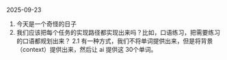 2025-09-23
1. 今天是一个奇怪的日子
2. 我们应该把每个任务的实现路径都实现出来吗？比如，口语练习，把需要练习的口语都规划出来？
2.1 有一种方式，我们不将单词提供出来，但是将背景（context）提供出来，然后让 ai 提供这 30个单词。